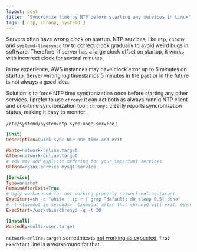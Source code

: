 ```yaml
---
layout: post
title:  "Syncronize time by NTP before starting any services in Linux"
tags: [ ntp, chrony, systemd ]
---
```


Servers often have wrong clock on startup. NTP services, like `ntp`, `chrony` and `systemd-timesyncd` try to correct clock gradually to avoid weird bugs in software. Therefore, if server has a large clock offset on startup, it works with incorrect clock for several minutes.

In my experience, AWS instances may have clock error up to 5 minutes on startup. Server writing log timestamps 5 minutes in the past or in the future is not always a good idea.

Solution is to force NTP time syncronization once before starting any other services. I prefer to use `chrony`: it can act both as always runnig NTP client and one-time syncronization tool; `chronyc` clearly reports syncronization status, making it easy to monitor.

`/etc/systemd/system/ntp-sync-once.service` :

```ini
[Unit]
Description=Quick sync NTP one time and exit

Wants=network-online.target
After=network-online.target
# You may add explicit ordering for your important services
Before=nginx.service mysql.service

[Service]
Type=oneshot
RemainAfterExit=True
# Ugly workaround for not working properly network-online.target
ExecStart=sh -c "while ! ip r | grep ^default; do sleep 0.5; done"
# -t <timeout in seconds>  tinmeout after that chronyd will exit, even if clock is not syncronized
ExecStart=/usr/sbin/chronyd -q -t 30

[Install]
WantedBy=multi-user.target
```

`network-online.target` sometimes is [not working as expected](/2020/12/23/systemd-broken-network-online-target-workaround.html), first `ExecStart` line is a workaround for that.
